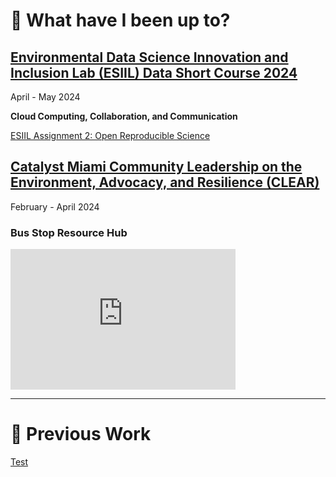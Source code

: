 # 📰 What have I been up to?
## [Environmental Data Science Innovation and Inclusion Lab (ESIIL) Data Short Course 2024](https://cu-esiil-edu.github.io/2024-data-short-course/)
April - May 2024

**Cloud Computing, Collaboration, and Communication**

[ESIIL Assignment 2: Open Reproducible Science](notebooks/Get-Started-with-Open-Reproducible-Science.md)

## [Catalyst Miami Community Leadership on the Environment, Advocacy, and Resilience (CLEAR)](https://www.catalystmiami.org/clear)
February - April 2024
### Bus Stop Resource Hub

<iframe src="https://docs.google.com/presentation/d/e/2PACX-1vTrg3dPrLhSUYGXc8l3A3F8_KWrAhyXXPq85QXr_UEHfXr5kd5sUh-ew4ziUXWpni_XUy0xA9TuckCD/embed?start=true&loop=true&delayms=3000" frameborder="0" width="360" height="225" allowfullscreen="true" mozallowfullscreen="true" webkitallowfullscreen="true"></iframe>

---

# 💼 Previous Work
[Test](Test.md)

